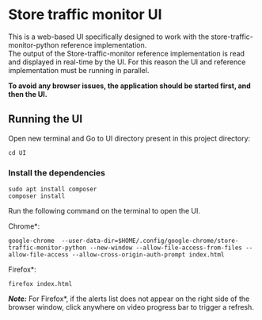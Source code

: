 # Store traffic monitor UI
This is a web-based UI specifically designed to work with the store-traffic-monitor-python reference implementation.   
The output of the Store-traffic-monitor reference implementation is read and displayed in real-time by the UI. For this reason the UI and reference implementation must be running in parallel. 

**To avoid any browser issues, the application should be started first, and then the UI.**

## Running the UI

Open new terminal and Go to UI directory present in this project directory:

```
cd UI
```

### Install the dependencies
```
sudo apt install composer
composer install
```
Run the following command on the terminal to open the UI.<br>

Chrome*:
```
google-chrome  --user-data-dir=$HOME/.config/google-chrome/store-traffic-monitor-python --new-window --allow-file-access-from-files --allow-file-access --allow-cross-origin-auth-prompt index.html
```

Firefox*:
```
firefox index.html
```
**_Note:_** For Firefox*, if the alerts list does not appear on the right side of the browser window, click anywhere on video progress bar to trigger a refresh.
